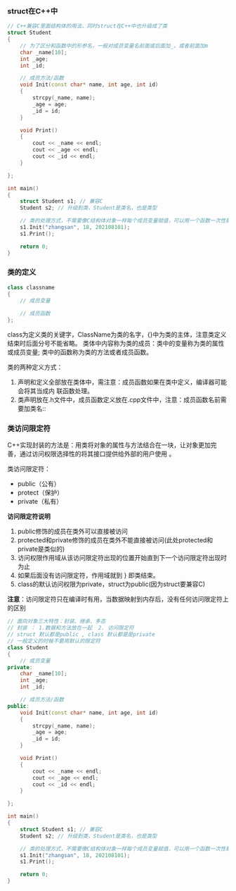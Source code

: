 ### struct在C++中

```C++
// C++兼容C里面结构体的用法，同时struct在C++中也升级成了类
struct Student
{
	// 为了区分和函数中的形参名，一般对成员变量名前面或后面加_，或者前面加m
	char _name[10];
	int _age;
	int _id;

	// 成员方法/函数
	void Init(const char* name, int age, int id)
	{
		strcpy(_name, name);
		_age = age;
		_id = id;
	}

	void Print()
	{
		cout << _name << endl;
		cout << _age << endl;
		cout << _id << endl;
	}

};

int main()
{
	struct Student s1; // 兼容C
	Student s2; // 升级到类，Student是类名，也是类型

	// 类的处理方式，不需要像C结构体对象一样每个成员变量赋值，可以用一个函数一次性赋值
	s1.Init("zhangsan", 18, 202108101);
	s1.Print();

	return 0;
}
```

### 类的定义

```c++
class classname
{
    // 成员变量
    
    // 成员函数
};
```

class为定义类的关键字，ClassName为类的名字，{}中为类的主体，注意类定义结束时后面分号不能省略。
类体中内容称为类的成员：类中的变量称为类的属性或成员变量; 类中的函数称为类的方法或者成员函数。  

类的两种定义方式：

1. 声明和定义全部放在类体中，需注意：成员函数如果在类中定义，编译器可能会将其当成内
   联函数处理。  
2. 类声明放在.h文件中，成员函数定义放在.cpp文件中，注意：成员函数名前需要加类名::  

### 类访问限定符

C++实现封装的方法是：用类将对象的属性与方法结合在一块，让对象更加完善，通过访问权限选择性的将其接口提供给外部的用户使用 。

类访问限定符： 

- public（公有）
- protect（保护）
- private（私有）

**访问限定符说明**

1. public修饰的成员在类外可以直接被访问
2. protected和private修饰的成员在类外不能直接被访问(此处protected和private是类似的)
3. 访问权限作用域从该访问限定符出现的位置开始直到下一个访问限定符出现时为止
4. 如果后面没有访问限定符，作用域就到 } 即类结束。
5. class的默认访问权限为private，struct为public(因为struct要兼容C)  

**注意**：访问限定符只在编译时有用，当数据映射到内存后，没有任何访问限定符上的区别  

```C++
// 面向对象三大特性：封装、继承、多态
// 封装 ： 1.数据和方法放在一起  2. 访问限定符
// struct 默认都是public , class 默认都是是private
// 一般定义的时候不要用默认的限定符
class Student
{
	// 成员变量
private:
	char _name[10];
	int _age;
	int _id;

	// 成员方法/函数
public:
	void Init(const char* name, int age, int id)
	{
		strcpy(_name, name);
		_age = age;
		_id = id;
	}

	void Print()
	{
		cout << _name << endl;
		cout << _age << endl;
		cout << _id << endl;
	}

};

int main()
{
	struct Student s1; // 兼容C
	Student s2; // 升级到类，Student是类名，也是类型

	// 类的处理方式，不需要像C结构体对象一样每个成员变量赋值，可以用一个函数一次性赋值
	s1.Init("zhangsan", 18, 202108101);
	s1.Print();

	return 0;
}
```
